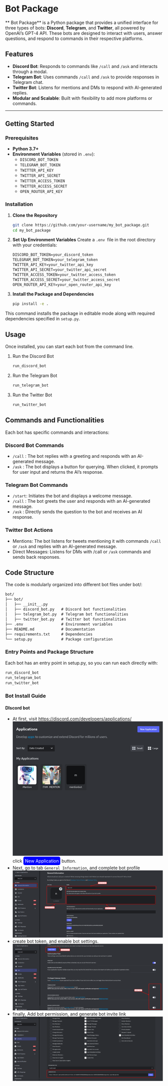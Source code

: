 #  Bot Package

** Bot Package** is a Python package that provides a unified interface for three types of bots: **Discord**, **Telegram**, and **Twitter**, all powered by OpenAI’s GPT-4 API. These bots are designed to interact with users, answer questions, and respond to commands in their respective platforms.

## Features

- **Discord Bot**: Responds to commands like `/call` and `/ask` and interacts through a modal.
- **Telegram Bot**: Uses commands `/call` and `/ask` to provide responses in Telegram chat.
- **Twitter Bot**: Listens for mentions and DMs to respond with AI-generated replies.
- **Modular and Scalable**: Built with flexibility to add more platforms or commands.

---

## Getting Started

### Prerequisites

- **Python 3.7+**
- **Environment Variables** (stored in `.env`):
  - `DISCORD_BOT_TOKEN`
  - `TELEGRAM_BOT_TOKEN`
  - `TWITTER_API_KEY`
  - `TWITTER_API_SECRET`
  - `TWITTER_ACCESS_TOKEN`
  - `TWITTER_ACCESS_SECRET`
  - `OPEN_ROUTER_API_KEY`

### Installation

1. **Clone the Repository**

   ```bash
   git clone https://github.com/your-username/my_bot_package.git
   cd my_bot_package

2. **Set Up Environment Variables**
Create a `.env `file in the root directory with your credentials:
    ```plaintext
    DISCORD_BOT_TOKEN=your_discord_token
    TELEGRAM_BOT_TOKEN=your_telegram_token
    TWITTER_API_KEY=your_twitter_api_key
    TWITTER_API_SECRET=your_twitter_api_secret
    TWITTER_ACCESS_TOKEN=your_twitter_access_token
    TWITTER_ACCESS_SECRET=your_twitter_access_secret
    OPEN_ROUTER_API_KEY=your_open_router_api_key
    ```
3. **Install the Package and Dependencies**
   ```bash
   pip install -e .  
   ```
This command installs the package in editable mode along with required dependencies specified in `setup.py`.

## Usage
Once installed, you can start each bot from the command line.

1. Run the Discord Bot
   ```bash
   run_discord_bot
   ```

2. Run the Telegram Bot
   ```bash
   run_telegram_bot
   ```

3. Run the Twitter Bot
   ```bash
   run_twitter_bot
   ```
## Commands and Functionalities
Each bot has specific commands and interactions:

### Discord Bot Commands
- `/call` <message>: The bot replies with a greeting and responds with an AI-generated message.
- `/ask` <question>: The bot displays a button for querying. When clicked, it prompts for user input and returns the AI’s response.
### Telegram Bot Commands
- `/start`: Initiates the bot and displays a welcome message.
- `/call` <message>: The bot greets the user and responds with an AI-generated message.
- `/ask` <question>: Directly sends the question to the bot and receives an AI response.
### Twitter Bot Actions
- Mentions: The bot listens for tweets mentioning it with commands `/call` or `/ask` and replies with an AI-generated message.
- Direct Messages: Listens for DMs with /call or `/ask` commands and sends back responses.

## Code Structure
The code is modularly organized into different bot files under bot/:


```plaintext
bot/
├── bot/
│   ├── __init__.py
│   ├── discord_bot.py   # Discord bot functionalities
│   ├── telegram_bot.py  # Telegram bot functionalities
│   ├── twitter_bot.py   # Twitter bot functionalities
├── .env                 # Environment variables
├── README.md            # Documentation
├── requirements.txt     # Dependencies
└── setup.py             # Package configuration
```
### Entry Points and Package Structure
Each bot has an entry point in setup.py, so you can run each directly with:
 ```bash
 run_discord_bot
 run_telegram_bot
 run_twitter_bot
 ```
### Bot Install Guide

#### DIscord bot
- At first, visit https://discord.com/developers/applications/
![create bot](images/create_bot.png)
click  <a  style="background-color: #0000FF; color: white; padding: 5px 5px; text-align: center; text-decoration: none; display: inline-block; border-radius: 5px;">New Application</a> button.
- Next, go to tab `General Information`, and complete bot profile
![complete bot profile](images/general_info.png)
- create bot token, and enable bot settings.
![ create bot token ](images/bot.png)
- finally, Add bot permission, and generate bot invite link
![generate  bot url](images/generate.png)
